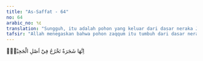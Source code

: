 ```yaml
---
title: "As-Saffat - 64"
no: 64
arabic_no: ٦٤
translation: "Sungguh, itu adalah pohon yang keluar dari dasar neraka Jahim,"
tafsir: "Allah menegaskan bahwa pohon zaqqum itu tumbuh dari dasar neraka yang menyala-nyala. Dahan-dahannya menjulang tinggi, setinggi nyala api neraka. Pohon itu tumbuh dari dalam api dan dari api pula dia dijadikan. Bayangannya seperti kepala setan, sangat buruk dan menjijikkan. Orang Arab dalam menggambarkan sesuatu yang sangat buruk dan menjijikkan mengumpamakannya dengan setan, misalnya seperti kepala setan. Akan tetapi, sebenarnya wujud setan itu tidak ada yang mengetahui.\n\nHanya saja khayalan manusia menggambarkannya sangat buruk. Sebaliknya dalam menggambarkan sesuatu yang indah, mereka mengumpamakannya dengan malaikat. Karena itu Tuhan mempergunakan kata malaikat dalam menggambarkan ketampanan Yusuf dalam firman-Nya:\n\n¦Ini bukanlah manusia. Ini benar-benar malaikat yang mulia. (Yusuf/12: 13)"
---
```

اِنَّهَا شَجَرَةٌ تَخْرُجُ فِيْٓ اَصْلِ الْجَحِيْمِۙ